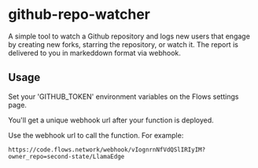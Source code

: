 # github-repo-watcher

A simple tool to watch a Github repository and logs new users that engage by creating new forks, starring the repository, or watch it. The report is delivered to you in markeddown format via webhook.


## Usage

Set your 'GITHUB_TOKEN' environment variables on the Flows settings page.

You'll get a unique webhook url after your function is deployed.

Use the webhook url to call the function. For example:

```
https://code.flows.network/webhook/vIognrnNfVdQSlIRIyIM?owner_repo=second-state/LlamaEdge
```


